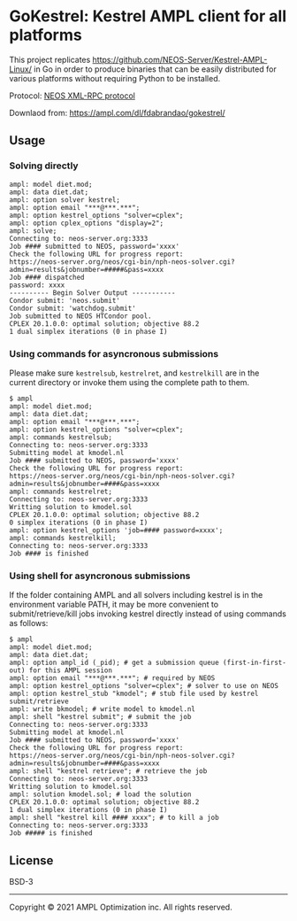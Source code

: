 # GoKestrel: Kestrel AMPL client for all platforms

This project replicates https://github.com/NEOS-Server/Kestrel-AMPL-Linux/ in Go in order to produce binaries that can be easily distributed for various platforms without requiring Python to be installed.

Protocol: [NEOS XML-RPC protocol](https://neos-server.org/neos/xml-rpc.html)

Downlaod from: https://ampl.com/dl/fdabrandao/gokestrel/

## Usage

### Solving directly

```ampl
ampl: model diet.mod;
ampl: data diet.dat;
ampl: option solver kestrel;
ampl: option email "***@***.***";
ampl: option kestrel_options "solver=cplex";
ampl: option cplex_options "display=2";
ampl: solve;
Connecting to: neos-server.org:3333
Job #### submitted to NEOS, password='xxxx'
Check the following URL for progress report:
https://neos-server.org/neos/cgi-bin/nph-neos-solver.cgi?admin=results&jobnumber=#####&pass=xxxx
Job #### dispatched
password: xxxx
---------- Begin Solver Output -----------
Condor submit: 'neos.submit'
Condor submit: 'watchdog.submit'
Job submitted to NEOS HTCondor pool.
CPLEX 20.1.0.0: optimal solution; objective 88.2
1 dual simplex iterations (0 in phase I)
```

### Using commands for asyncronous submissions

Please make sure `kestrelsub`, `kestrelret`, and `kestrelkill` are in the current directory or invoke them using the complete path to them.
```ampl
$ ampl
ampl: model diet.mod;
ampl: data diet.dat;
ampl: option email "***@***.***";
ampl: option kestrel_options "solver=cplex";
ampl: commands kestrelsub;
Connecting to: neos-server.org:3333
Submitting model at kmodel.nl
Job #### submitted to NEOS, password='xxxx'
Check the following URL for progress report:
https://neos-server.org/neos/cgi-bin/nph-neos-solver.cgi?admin=results&jobnumber=####&pass=xxxx
ampl: commands kestrelret;
Connecting to: neos-server.org:3333
Writting solution to kmodel.sol
CPLEX 20.1.0.0: optimal solution; objective 88.2
0 simplex iterations (0 in phase I)
ampl: option kestrel_options 'job=#### password=xxxx';
ampl: commands kestrelkill;
Connecting to: neos-server.org:3333
Job #### is finished
```

### Using shell for asyncronous submissions

If the folder containing AMPL and all solvers including kestrel is in the environment variable PATH,
it may be more convenient to submit/retrieve/kill jobs invoking kestrel directly instead of using commands as follows:

```ampl
$ ampl
ampl: model diet.mod;
ampl: data diet.dat;
ampl: option ampl_id (_pid); # get a submission queue (first-in-first-out) for this AMPL session
ampl: option email "***@***.***"; # required by NEOS
ampl: option kestrel_options "solver=cplex"; # solver to use on NEOS
ampl: option kestrel_stub "kmodel"; # stub file used by kestrel submit/retrieve
ampl: write bkmodel; # write model to kmodel.nl
ampl: shell "kestrel submit"; # submit the job
Connecting to: neos-server.org:3333
Submitting model at kmodel.nl
Job #### submitted to NEOS, password='xxxx'
Check the following URL for progress report:
https://neos-server.org/neos/cgi-bin/nph-neos-solver.cgi?admin=results&jobnumber=####&pass=xxxx
ampl: shell "kestrel retrieve"; # retrieve the job
Connecting to: neos-server.org:3333
Writting solution to kmodel.sol
ampl: solution kmodel.sol; # load the solution
CPLEX 20.1.0.0: optimal solution; objective 88.2
1 dual simplex iterations (0 in phase I)
ampl: shell "kestrel kill #### xxxx"; # to kill a job
Connecting to: neos-server.org:3333
Job ##### is finished
```

## License

BSD-3

***
Copyright © 2021 AMPL Optimization inc. All rights reserved.